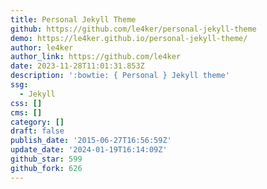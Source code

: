 ```yaml
---
title: Personal Jekyll Theme
github: https://github.com/le4ker/personal-jekyll-theme
demo: https://le4ker.github.io/personal-jekyll-theme/
author: le4ker
author_link: https://github.com/le4ker
date: 2023-11-28T11:01:31.853Z
description: ':bowtie: { Personal } Jekyll theme'
ssg:
  - Jekyll
css: []
cms: []
category: []
draft: false
publish_date: '2015-06-27T16:56:59Z'
update_date: '2024-01-19T16:14:09Z'
github_star: 599
github_fork: 626
---
```

